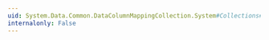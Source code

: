 ```yaml
---
uid: System.Data.Common.DataColumnMappingCollection.System#Collections#IList#IsReadOnly
internalonly: False
---
```

